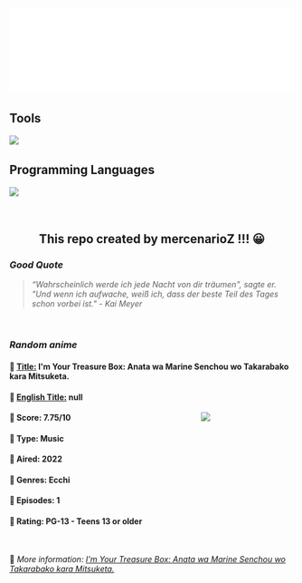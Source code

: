 
<img src="svg/nai.svg" />

<p>
  <h2>Tools</h2>
  <a href="https://skillicons.dev">
    <img src="https://skillicons.dev/icons?i=git,bash,vim,ubuntu,tensorflow,pytorch,docker,raspberrypi" />
  </a>

  <br />

  <h2>Programming Languages</h2>

  <a href="https://skillicons.dev">
    <img src="https://skillicons.dev/icons?i=python,c,cpp" />
  </a>
</p>

<br />

<h2 align="center">This repo created by mercenarioZ !!! 😀</h2>
<h3><i>Good Quote</i></h3>

<blockquote>
<i>
“Wahrscheinlich werde ich jede Nacht von dir träumen", sagte er. "Und wenn ich aufwache, weiß ich, dass der beste Teil des Tages schon vorbei ist." - Kai Meyer
</i>
</blockquote>

<br />

<h3><i>Random anime</i></h3>

<h4>
  <strong>🥭 <u>Title:</u></strong> I'm Your Treasure Box: Anata wa Marine Senchou wo Takarabako kara Mitsuketa.
</h4>

<h4>🌿 <u>English Title:</u> null</h4>

<img align="right" width="165" src=https://cdn.myanimelist.net/images/anime/1012/126441.jpg />

<h4>🌱 Score: 7.75/10</h4>

<h4>🌲 Type: Music</h4>

<h4>🌴 Aired: 2022</h4>

<h4>🌵 Genres: Ecchi</h4>

<h4>🥑 Episodes: 1</h4>

<h4>🍏 Rating: PG-13 - Teens 13 or older</h4>

<br />

🍂 *More information: [I'm Your Treasure Box: Anata wa Marine Senchou wo Takarabako kara Mitsuketa.](https://myanimelist.net/anime/52575/Im_Your_Treasure_Box__Anata_wa_Marine_Senchou_wo_Takarabako_kara_Mitsuketa)*
    